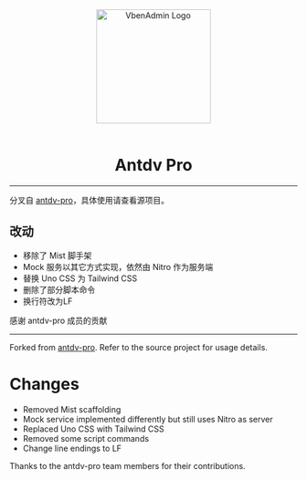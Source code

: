<div align="center"> <a href="https://github.com/antdv-pro/antdv-pro"> <img alt="VbenAdmin Logo" width="200" height="200" src="./public/logo.svg"> </a> <br> <br>

<h1>Antdv Pro</h1>

</div>

<hr />

分叉自 [antdv-pro](https://github.com/antdv-pro/antdv-pro)，具体使用请查看源项目。

## 改动

- 移除了 Mist 脚手架
- Mock 服务以其它方式实现，依然由 Nitro 作为服务端
- 替换 Uno CSS 为 Tailwind CSS
- 删除了部分脚本命令
- 换行符改为LF

感谢 antdv-pro 成员的贡献

<hr />

Forked from [antdv-pro](https://github.com/antdv-pro/antdv-pro). Refer to the source project for usage details.

# Changes

- Removed Mist scaffolding
- Mock service implemented differently but still uses  Nitro as server
- Replaced Uno CSS with Tailwind CSS
- Removed some script commands
- Change line endings to LF

Thanks to the antdv-pro team members for their contributions.
